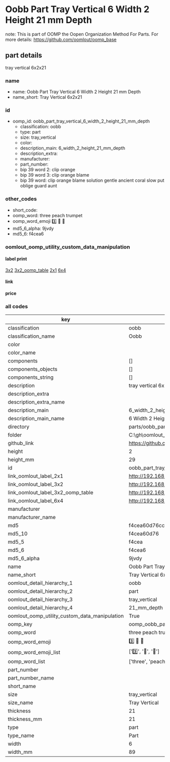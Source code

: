 # Oobb Part Tray Vertical 6 Width 2 Height 21 mm Depth  

note: This is part of OOMP the Oopen Organization Method For Parts. For more details: https://github.com/oomlout/oomp_base

##  part details
  



tray vertical 6x2x21



### name
* name: Oobb Part Tray Vertical 6 Width 2 Height 21 mm Depth
* name_short: Tray Vertical 6x2x21 
### id
* oomp_id: oobb_part_tray_vertical_6_width_2_height_21_mm_depth
  * classification: oobb
  * type: part
  * size: tray_vertical
  * color: 
  * description_main: 6_width_2_height_21_mm_depth
  * description_extra: 
  * manufacturer: 
  * part_number: 
  * bip 39 word 2: clip orange
  * bip 39 word 3: clip orange blame
  * bip 39 word: clip orange blame solution gentle ancient coral slow put oblige guard aunt

### other_codes
* short_code: 
* oomp_word: three peach trumpet
* oomp_word_emoji :three: :peach: :trumpet:
* md5_6_alpha: 9jvdy
* md5_6: f4cea6






### oomlout_oomp_utility_custom_data_manipulation
#### label print
[3x2](http://192.168.1.245:1112/?label=oomp%209jvdy)
[3x2_oomp_table](http://192.168.1.108:1112/?label=oomp%209jvdy)
[2x1](http://192.168.1.242:1112/?label=oomp%209jvdy)
[6x4](http://192.168.1.55:1112/?label=oomp%209jvdy)    

#### link

                              

#### price







### all codes 
| key | value |  
| --- | --- |  
| classification | oobb |  
| classification_name | Oobb |  
| color |  |  
| color_name |  |  
| components | [] |  
| components_objects | [] |  
| components_string | [] |  
| description | tray vertical 6x2x21 |  
| description_extra |  |  
| description_extra_name |  |  
| description_main | 6_width_2_height_21_mm_depth |  
| description_main_name | 6 Width 2 Height 21 mm Depth |  
| directory | parts/oobb_part_tray_vertical_6_width_2_height_21_mm_depth |  
| folder | C:\gh\oomlout_oobb_version_4_generated_parts\parts\oobb_part_tray_vertical_6_width_2_height_21_mm_depth |  
| github_link | https://github.com/oomlout/oomlout_oomp_part_src/tree/main/parts/oobb_part_tray_vertical_6_width_2_height_21_mm_depth |  
| height | 2 |  
| height_mm | 29 |  
| id | oobb_part_tray_vertical_6_width_2_height_21_mm_depth |  
| link_oomlout_label_2x1 | http://192.168.1.242:1112/?label=oomp%209jvdy |  
| link_oomlout_label_3x2 | http://192.168.1.245:1112/?label=oomp%209jvdy |  
| link_oomlout_label_3x2_oomp_table | http://192.168.1.108:1112/?label=oomp%209jvdy |  
| link_oomlout_label_6x4 | http://192.168.1.55:1112/?label=oomp%209jvdy |  
| manufacturer |  |  
| manufacturer_name |  |  
| md5 | f4cea60d76cc260422309cec2e66f15a |  
| md5_10 | f4cea60d76 |  
| md5_5 | f4cea |  
| md5_6 | f4cea6 |  
| md5_6_alpha | 9jvdy |  
| name | Oobb Part Tray Vertical 6 Width 2 Height 21 mm Depth |  
| name_short | Tray Vertical 6x2x21  |  
| oomlout_detail_hierarchy_1 | oobb |  
| oomlout_detail_hierarchy_2 | part |  
| oomlout_detail_hierarchy_3 | tray_vertical |  
| oomlout_detail_hierarchy_4 | 21_mm_depth |  
| oomlout_oomp_utility_custom_data_manipulation | True |  
| oomp_key | oomp_oobb_part_tray_vertical_6_width_2_height_21_mm_depth |  
| oomp_word | three peach trumpet |  
| oomp_word_emoji | :three: :peach: :trumpet: |  
| oomp_word_emoji_list | [':three:', ':peach:', ':trumpet:'] |  
| oomp_word_list | ['three', 'peach', 'trumpet'] |  
| part_number |  |  
| part_number_name |  |  
| short_name |  |  
| size | tray_vertical |  
| size_name | Tray Vertical |  
| thickness | 21 |  
| thickness_mm | 21 |  
| type | part |  
| type_name | Part |  
| width | 6 |  
| width_mm | 89 |  
